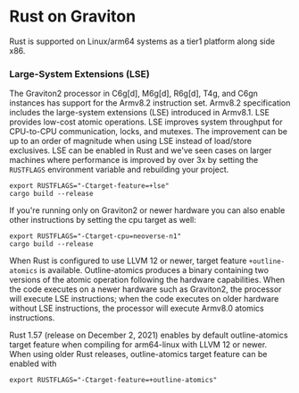 # Rust on Graviton

Rust is supported on Linux/arm64 systems as a tier1 platform along side x86.

### Large-System Extensions (LSE)

The Graviton2 processor in C6g[d], M6g[d], R6g[d], T4g, and C6gn instances has support 
for the Armv8.2 instruction set.  Armv8.2 specification includes the large-system
extensions (LSE) introduced in Armv8.1. LSE provides low-cost atomic operations.
LSE improves system throughput for CPU-to-CPU communication, locks, and mutexes.
The improvement can be up to an order of magnitude when using LSE instead of
load/store exclusives. LSE can be enabled in Rust and we've seen cases on 
larger machines where performance is improved by over 3x by setting the `RUSTFLAGS`
environment variable and rebuilding your project.

```
export RUSTFLAGS="-Ctarget-feature=+lse"
cargo build --release
```

If you're running only on Graviton2 or newer hardware you can also enable other
instructions by setting the cpu target as well:

```
export RUSTFLAGS="-Ctarget-cpu=neoverse-n1"
cargo build --release
```

When Rust is configured to use LLVM 12 or newer, target feature
`+outline-atomics` is available.  Outline-atomics produces a binary containing
two versions of the atomic operation following the hardware capabilities.  When
the code executes on a newer hardware such as Graviton2, the processor will
execute LSE instructions; when the code executes on older hardware without LSE
instructions, the processor will execute Armv8.0 atomics instructions.

Rust 1.57 (release on December 2, 2021) enables by default outline-atomics
target feature when compiling for arm64-linux with LLVM 12 or newer.  When using
older Rust releases, outline-atomics target feature can be enabled with
```
export RUSTFLAGS="-Ctarget-feature=+outline-atomics"
```

